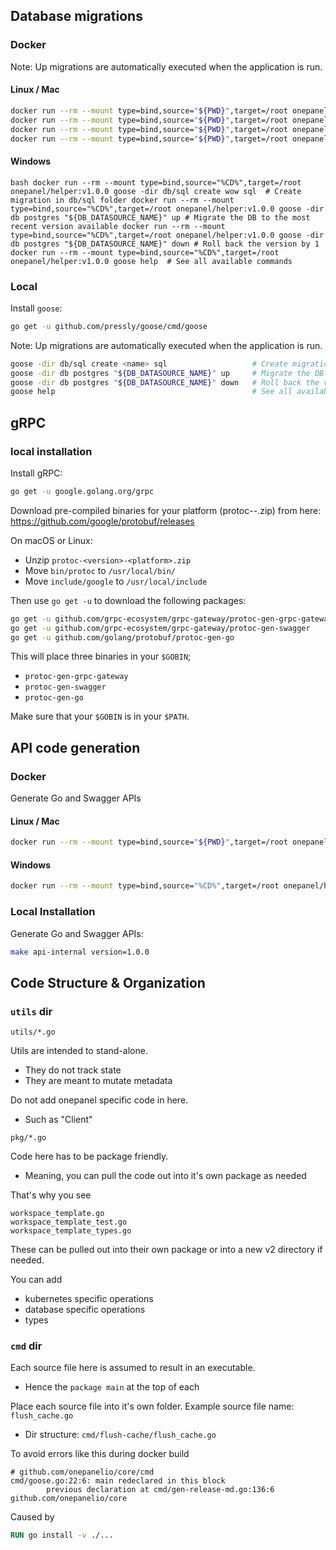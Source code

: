 ## Database migrations

### Docker

Note: Up migrations are automatically executed when the application is run.

#### Linux / Mac

```bash
docker run --rm --mount type=bind,source="${PWD}",target=/root onepanel/helper:v1.0.0 goose -dir db/sql create <name> sql  # Create migration in db/sql folder
docker run --rm --mount type=bind,source="${PWD}",target=/root onepanel/helper:v1.0.0 goose -dir db postgres "${DB_DATASOURCE_NAME}" up # Migrate the DB to the most recent version available
docker run --rm --mount type=bind,source="${PWD}",target=/root onepanel/helper:v1.0.0 goose -dir db postgres "${DB_DATASOURCE_NAME}" down # Roll back the version by 1
docker run --rm --mount type=bind,source="${PWD}",target=/root onepanel/helper:v1.0.0 goose help  # See all available commands
```

#### Windows

``bash
docker run --rm --mount type=bind,source="%CD%",target=/root onepanel/helper:v1.0.0 goose -dir db/sql create wow sql  # Create migration in db/sql folder
docker run --rm --mount type=bind,source="%CD%",target=/root onepanel/helper:v1.0.0 goose -dir db postgres "${DB_DATASOURCE_NAME}" up # Migrate the DB to the most recent version available
docker run --rm --mount type=bind,source="%CD%",target=/root onepanel/helper:v1.0.0 goose -dir db postgres "${DB_DATASOURCE_NAME}" down # Roll back the version by 1
docker run --rm --mount type=bind,source="%CD%",target=/root onepanel/helper:v1.0.0 goose help  # See all available commands
``

### Local 

Install `goose`:
```bash
go get -u github.com/pressly/goose/cmd/goose
```

Note: Up migrations are automatically executed when the application is run.

```bash
goose -dir db/sql create <name> sql                   # Create migration in db/sql folder
goose -dir db postgres "${DB_DATASOURCE_NAME}" up     # Migrate the DB to the most recent version available
goose -dir db postgres "${DB_DATASOURCE_NAME}" down   # Roll back the version by 1
goose help                                            # See all available commands
```

## gRPC 

### local installation

Install gRPC:
```bash
go get -u google.golang.org/grpc
```

Download pre-compiled binaries for your platform (protoc-<version>-<platform>.zip) from here: https://github.com/google/protobuf/releases

On macOS or Linux:

- Unzip `protoc-<version>-<platform>.zip`
- Move `bin/protoc` to `/usr/local/bin/`
- Move `include/google` to `/usr/local/include`

Then use `go get -u` to download the following packages:

```bash
go get -u github.com/grpc-ecosystem/grpc-gateway/protoc-gen-grpc-gateway
go get -u github.com/grpc-ecosystem/grpc-gateway/protoc-gen-swagger
go get -u github.com/golang/protobuf/protoc-gen-go
```

This will place three binaries in your `$GOBIN`;

* `protoc-gen-grpc-gateway`
* `protoc-gen-swagger`
* `protoc-gen-go`

Make sure that your `$GOBIN` is in your `$PATH`.

## API code generation

### Docker

Generate Go and Swagger APIs

#### Linux / Mac

```bash
docker run --rm --mount type=bind,source="${PWD}",target=/root onepanel/helper:v1.0.0 make api-internal version=1.0.0
```

#### Windows

```bash
docker run --rm --mount type=bind,source="%CD%",target=/root onepanel/helper:v1.0.0 make api-internal version=1.0.0
```

### Local Installation

Generate Go and Swagger APIs:
```bash
make api-internal version=1.0.0
```

## Code Structure & Organization

### `utils` dir

```shell script
utils/*.go
```

Utils are intended to stand-alone.
- They do not track state
- They are meant to mutate metadata

Do not add onepanel specific code in here.
- Such as "Client"

```shell script
pkg/*.go
```
Code here has to be package friendly.
- Meaning, you can pull the code out into it's own package as needed

That's why you see
```shell script
workspace_template.go
workspace_template_test.go
workspace_template_types.go
```
These can be pulled out into their own package or into a new v2 directory if needed.

You can add
- kubernetes specific operations
- database specific operations
- types

### `cmd` dir
Each source file here is assumed to result in an executable.
- Hence the `package main` at the top of each

Place each source file into it's own folder.
Example source file name: `flush_cache.go`
- Dir structure: `cmd/flush-cache/flush_cache.go`

To avoid errors like this during docker build
```text
# github.com/onepanelio/core/cmd
cmd/goose.go:22:6: main redeclared in this block
        previous declaration at cmd/gen-release-md.go:136:6
github.com/onepanelio/core
```
Caused by
```dockerfile
RUN go install -v ./...
```

